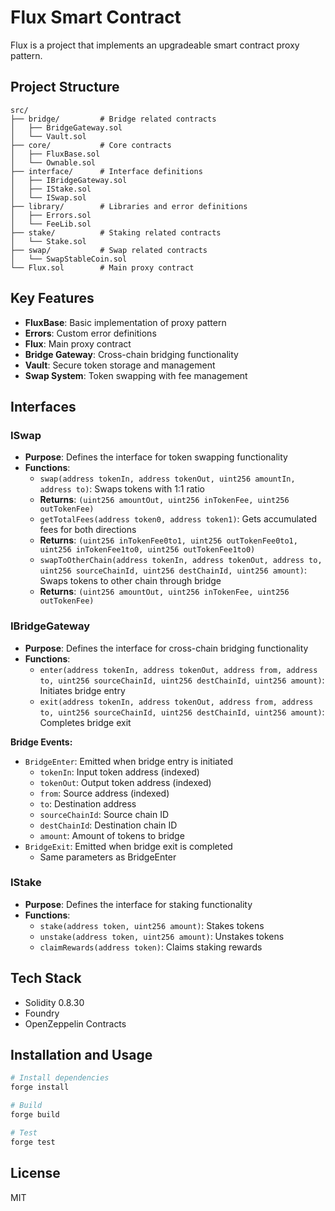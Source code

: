 # Flux Smart Contract

Flux is a project that implements an upgradeable smart contract proxy pattern.

## Project Structure

```
src/
├── bridge/         # Bridge related contracts
│   ├── BridgeGateway.sol
│   └── Vault.sol
├── core/           # Core contracts
│   ├── FluxBase.sol
│   └── Ownable.sol
├── interface/      # Interface definitions
│   ├── IBridgeGateway.sol
│   ├── IStake.sol
│   └── ISwap.sol
├── library/        # Libraries and error definitions
│   ├── Errors.sol
│   └── FeeLib.sol
├── stake/          # Staking related contracts
│   └── Stake.sol
├── swap/           # Swap related contracts
│   └── SwapStableCoin.sol
└── Flux.sol        # Main proxy contract
```

## Key Features

- **FluxBase**: Basic implementation of proxy pattern
- **Errors**: Custom error definitions
- **Flux**: Main proxy contract
- **Bridge Gateway**: Cross-chain bridging functionality
- **Vault**: Secure token storage and management
- **Swap System**: Token swapping with fee management

## Interfaces

### ISwap
- **Purpose**: Defines the interface for token swapping functionality
- **Functions**:
  - `swap(address tokenIn, address tokenOut, uint256 amountIn, address to)`: Swaps tokens with 1:1 ratio
  - **Returns**: `(uint256 amountOut, uint256 inTokenFee, uint256 outTokenFee)`
  - `getTotalFees(address token0, address token1)`: Gets accumulated fees for both directions
  - **Returns**: `(uint256 inTokenFee0to1, uint256 outTokenFee0to1, uint256 inTokenFee1to0, uint256 outTokenFee1to0)`
  - `swapToOtherChain(address tokenIn, address tokenOut, address to, uint256 sourceChainId, uint256 destChainId, uint256 amount)`: Swaps tokens to other chain through bridge
  - **Returns**: `(uint256 amountOut, uint256 inTokenFee, uint256 outTokenFee)`

### IBridgeGateway
- **Purpose**: Defines the interface for cross-chain bridging functionality
- **Functions**:
  - `enter(address tokenIn, address tokenOut, address from, address to, uint256 sourceChainId, uint256 destChainId, uint256 amount)`: Initiates bridge entry
  - `exit(address tokenIn, address tokenOut, address from, address to, uint256 sourceChainId, uint256 destChainId, uint256 amount)`: Completes bridge exit

**Bridge Events:**
- `BridgeEnter`: Emitted when bridge entry is initiated
  - `tokenIn`: Input token address (indexed)
  - `tokenOut`: Output token address (indexed)
  - `from`: Source address (indexed)
  - `to`: Destination address
  - `sourceChainId`: Source chain ID
  - `destChainId`: Destination chain ID
  - `amount`: Amount of tokens to bridge
- `BridgeExit`: Emitted when bridge exit is completed
  - Same parameters as BridgeEnter

### IStake
- **Purpose**: Defines the interface for staking functionality
- **Functions**:
  - `stake(address token, uint256 amount)`: Stakes tokens
  - `unstake(address token, uint256 amount)`: Unstakes tokens
  - `claimRewards(address token)`: Claims staking rewards

## Tech Stack

- Solidity 0.8.30
- Foundry
- OpenZeppelin Contracts

## Installation and Usage

```bash
# Install dependencies
forge install

# Build
forge build

# Test
forge test
```

## License

MIT
